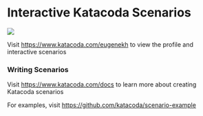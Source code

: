# Interactive Katacoda Scenarios

[![](http://shields.katacoda.com/katacoda/eugenekh/count.svg)](https://www.katacoda.com/eugenekh "Get your profile on Katacoda.com")

Visit https://www.katacoda.com/eugenekh to view the profile and interactive scenarios

### Writing Scenarios
Visit https://www.katacoda.com/docs to learn more about creating Katacoda scenarios

For examples, visit https://github.com/katacoda/scenario-example
